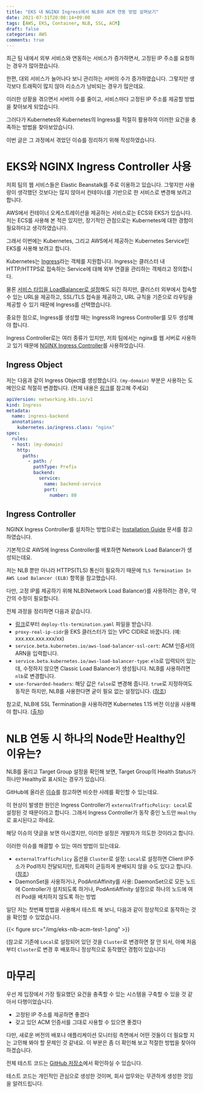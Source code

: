```yaml
---
title: "EKS 내 NGINX Ingress에서 NLB와 ACM 연동 방법 살펴보기"
date: 2021-07-31T20:08:14+09:00
tags: [AWS, EKS, Container, NLB, SSL, ACM]
draft: false
categories: AWS
comments: true
---
```


최근 팀 내에서 외부 서비스와 연동하는 서비스가 증가하면서, 고정된 IP 주소를 요청하는 경우가 많아졌습니다. 

한편, 대외 서비스가 늘어나다 보니 관리하는 서버의 수가 증가하였습니다. 그렇지만 생각보다 트래픽이 많지 않아 리소스가 낭비되는 경우가 많은데요. 

이러한 상황을 겪으면서 서버의 수를 줄이고, 서비스마다 고정된 IP 주소를 제공할 방법을 찾아보게 되었습니다. 

그러다가 Kubernetes와 Kubernetes의 Ingress를 적절히 활용하여 이러한 요건을 충족하는 방법을 찾아보았습니다. 

이번 글은 그 과정에서 겪었던 이슈를 정리하기 위해 작성하였습니다. 

# EKS와 NGINX Ingress Controller 사용

저희 팀의 웹 서비스들은 Elastic Beanstalk를 주로 이용하고 있습니다. 그렇지만 사용량이 생각했던 것보다는 많지 않아서 컨테이너를 기반으로 한 서비스로 변경해 보려고 합니다. 

AWS에서 컨테이너 오케스트레이션을 제공하는 서비스로는 ECS와 EKS가 있습니다. 저는 ECS를 사용해 본 적은 있지만, 장기적인 관점으로는 Kubernetes에 대한 경험이 필요하다고 생각하였습니다. 

그래서 이번에는 Kubernetes, 그리고 AWS에서 제공하는 Kubernetes Service인 EKS를 사용해 보려고 합니다.

Kubernetes는 [Ingress](https://kubernetes.io/docs/concepts/services-networking/ingress/)라는 객체를 지원합니다. Ingress는 클러스터 내 HTTP/HTTPS로 접속하는 Service에 대해 외부 연결을 관리하는 객체라고 정의합니다. 

물론 [서비스 타입을 LoadBalancer로 설정](https://kubernetes.io/docs/concepts/services-networking/service/#publishing-services-service-types)해도 되긴 하지만, 클러스터 외부에서 접속할 수 있는 URL을 제공하고, SSL/TLS 접속을 제공하고, URL 규칙을 기준으로 라우팅을 제공할 수 있기 때문에 Ingress를 선택했습니다. 

중요한 점으로, Ingress를 생성할 때는 Ingress와 Ingress Controller를 모두 생성해야 합니다.

Ingress Controller로는 여러 종류가 있지만, 저희 팀에서는 nginx를 웹 서버로 사용하고 있기 때문에 [NGINX Ingress Controller](https://kubernetes.github.io/ingress-nginx/)를 사용하었습니다. 

## Ingress Object

저는 다음과 같이 Ingress Object를 생성했습니다. `(my-domain)` 부분은 사용하는 도메인으로 적절히 변경합니다. (전체 내용은 [링크](https://github.com/rubysoho07/eks-nlb-test/blob/main/k8s/cluster_config.yaml)를 참고해 주세요)

```yaml
apiVersion: networking.k8s.io/v1
kind: Ingress
metadata:
  name: ingress-backend
  annotations:
    kubernetes.io/ingress.class: "nginx"
spec:
  rules:
  - host: (my-domain)
    http:
      paths:
        - path: /
          pathType: Prefix
          backend:
            service:
              name: backend-service
              port: 
                number: 80
```

## Ingress Controller

NGINX Ingress Controller를 설치하는 방법으로는 [Installation Guide](https://kubernetes.github.io/ingress-nginx/deploy/) 문서를 참고하였습니다. 

기본적으로 AWS에 Ingress Controller를 배포하면 Network Load Balancer가 생성되는데요. 

저는 NLB 뿐만 아니라 HTTPS(TLS) 통신이 필요하기 때문에 `TLS Termination In AWS Load Balancer (ELB)` 항목을 참고했습니다. 

다만, 고정 IP를 제공하기 위해 NLB(Network Load Balancer)를 사용하려는 경우, 약간의 수정이 필요합니다. 

전체 과정을 정리하면 다음과 같습니다. 

* [링크](https://raw.githubusercontent.com/kubernetes/ingress-nginx/controller-v0.48.1/deploy/static/provider/aws/deploy-tls-termination.yaml)로부터 `deploy-tls-termination.yaml` 파일을 받습니다.
* `proxy-real-ip-cidr`을 EKS 클러스터가 있는 VPC CIDR로 바꿉니다. (예: xxx.xxx.xxx.xxx/xx)
* `service.beta.kubernetes.io/aws-load-balancer-ssl-cert`: ACM 인증서의 ARN을 입력합니다. 
* `service.beta.kubernetes.io/aws-load-balancer-type`: `elb`로 입력되어 있는데, 수정하지 않으면 Classic Load Balancer가 생성됩니다. NLB를 사용하려면 `nlb`로 변경합니다. 
* `use-forwarded-headers`: 해당 값은 `false`로 변경해 줍니다. `true`로 지정하여도 동작은 하지만, NLB를 사용한다면 굳이 필요 없는 설정입니다. ([참조](https://kubernetes.github.io/ingress-nginx/user-guide/nginx-configuration/configmap/#use-forwarded-headers))

참고로, NLB에 SSL Termination을 사용하려면 Kubernetes 1.15 버전 이상을 사용해야 합니다. ([출처](https://aws.amazon.com/ko/premiumsupport/knowledge-center/terminate-https-traffic-eks-acm/))

# NLB 연동 시 하나의 Node만 Healthy인 이유는?

NLB를 올리고 Target Group 설정을 확인해 보면, Target Group의 Health Status가 하나만 Healthy로 표시되는 경우가 있습니다. 

GitHub에 올라온 [이슈](https://github.com/kubernetes/ingress-nginx/issues/5592)를 참고하면 비슷한 사례를 확인할 수 있는데요. 

이 현상이 발생한 원인은 Ingress Controller가 `externalTrafficPolicy: Local`로 설정된 것 때문이라고 합니다. 그래서 Ingress Controller가 동작 중인 노드만 `Healthy`로 표시된다고 하네요.

해당 이슈의 댓글을 보면 아시겠지만, 이러한 설정은 개발자가 의도한 것이라고 합니다.

이러한 이슈를 해결할 수 있는 여러 방법이 있는데요. 

* `externalTrafficPolicy` 옵션을 `Cluster`로 설정: `Local`로 설정하면 Client IP주소가 Pod까지 전달되지만, 트래픽이 균등하게 분배되지 않을 수도 있다고 합니다. ([참조](https://kubernetes.io/docs/tasks/access-application-cluster/create-external-load-balancer/#preserving-the-client-source-ip))
* DaemonSet을 사용하거나, PodAntiAffinity를 사용: DaemonSet으로 모든 노드에 Controller가 설치되도록 하거나, PodAntiAffinity 설정으로 하나의 노드에 여러 Pod을 배치하지 않도록 하는 방법

일단 저는 첫번째 방법을 사용해서 테스트 해 보니, 다음과 같이 정상적으로 동작하는 것을 확인할 수 있었습니다.

{{< figure src="/img/eks-nlb-acm-test-1.png" >}}

(참고로 기존에 `Local`로 설정되어 있던 것을 `Cluster`로 변경하면 잘 안 되서, 아예 처음부터 `Cluster`로 변경 후 배포하니 정상적으로 동작했던 경험이 있습니다)

# 마무리

우선 제 입장에서 가장 필요했던 요건을 충족할 수 있는 시스템을 구축할 수 있을 것 같아서 다행이었습니다.

- 고정된 IP 주소를 제공하면 좋겠다
- 갖고 있던 ACM 인증서를 그대로 사용할 수 있으면 좋겠다

다만, 새로운 버전의 배포나 애플리케이션 모니터링 측면에서 어떤 것들이 더 필요할 지는 고민해 봐야 할 문제인 것 같네요. 이 부분은 좀 더 확인해 보고 적절한 방법을 찾아야 하겠습니다.

전체 테스트 코드는 [GitHub 저장소](https://github.com/rubysoho07/eks-nlb-test)에서 확인하실 수 있습니다. 

테스트 코드는 개인적인 관심으로 생성한 것이며, 회사 업무와는 무관하게 생성한 것임을 알려드립니다.